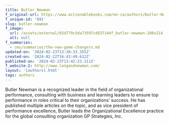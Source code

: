 ```yaml
---
title: Butler Newman
f_original-url: https://www.actionablebooks.com/en-ca/authors/Butler-Newman/
f_unique-id: '691'
slug: butler-newman
f_image:
  url: /assets/external/65d779c5da73597cd837144f_butler-newman-180x214.jpeg
  alt: null
f_summaries:
  - cms/summaries/the-new-game-changers.md
updated-on: '2024-02-23T13:30:33.355Z'
created-on: '2024-02-22T16:43:49.612Z'
published-on: '2024-02-23T13:42:23.311Z'
f_website-2: http://www.longandnewman.com/
layout: '[authors].html'
tags: authors
---
```


Butler Newman is a recognized leader in the field of organizational performance, consulting with business and learning leaders to ensure top performance in roles critical to their organizations’ success. He has published multiple articles on the topic, and as vice president of performance excellence, Butler leads the Organizational Excellence practice for the global consulting organization GP Strategies, Inc.
